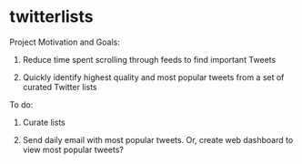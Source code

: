 # twitterlists

Project Motivation and Goals:


1. Reduce time spent scrolling through feeds to find important Tweets

2. Quickly identify highest quality and most popular tweets from a set of curated Twitter lists


To do: 

1. Curate lists

2. Send daily email with most popular tweets. Or, create web dashboard to view most popular tweets?

